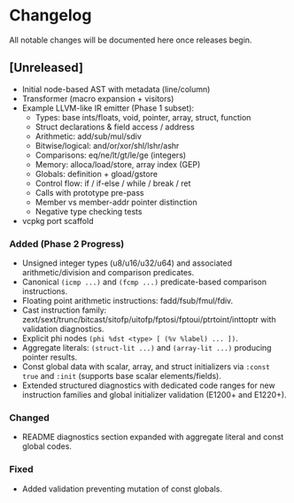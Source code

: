 # Changelog

All notable changes will be documented here once releases begin.

## [Unreleased]
- Initial node-based AST with metadata (line/column)
- Transformer (macro expansion + visitors)
- Example LLVM-like IR emitter (Phase 1 subset):
	- Types: base ints/floats, void, pointer, array, struct, function
	- Struct declarations & field access / address
	- Arithmetic: add/sub/mul/sdiv
	- Bitwise/logical: and/or/xor/shl/lshr/ashr
	- Comparisons: eq/ne/lt/gt/le/ge (integers)
	- Memory: alloca/load/store, array index (GEP)
	- Globals: definition + gload/gstore
	- Control flow: if / if-else / while / break / ret
	- Calls with prototype pre-pass
	- Member vs member-addr pointer distinction
	- Negative type checking tests
- vcpkg port scaffold
### Added (Phase 2 Progress)
- Unsigned integer types (u8/u16/u32/u64) and associated arithmetic/division and comparison predicates.
- Canonical `(icmp ...)` and `(fcmp ...)` predicate-based comparison instructions.
- Floating point arithmetic instructions: fadd/fsub/fmul/fdiv.
- Cast instruction family: zext/sext/trunc/bitcast/sitofp/uitofp/fptosi/fptoui/ptrtoint/inttoptr with validation diagnostics.
- Explicit phi nodes `(phi %dst <type> [ (%v %label) ... ])`.
- Aggregate literals: `(struct-lit ...)` and `(array-lit ...)` producing pointer results.
- Const global data with scalar, array, and struct initializers via `:const true` and `:init` (supports base scalar elements/fields).
- Extended structured diagnostics with dedicated code ranges for new instruction families and global initializer validation (E1200+ and E1220+).

### Changed
- README diagnostics section expanded with aggregate literal and const global codes.

### Fixed
- Added validation preventing mutation of const globals.
